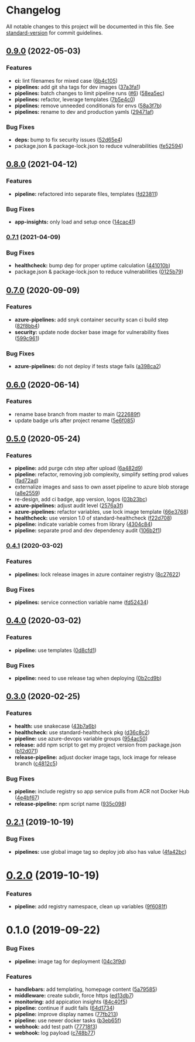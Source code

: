 # Changelog

All notable changes to this project will be documented in this file. See [standard-version](https://github.com/conventional-changelog/standard-version) for commit guidelines.

## [0.9.0](https://github.com/julie-ng/azure-nodejs-demo/compare/v0.8.0...v0.9.0) (2022-05-03)


### Features

* **ci:** lint filenames for mixed case ([6b4c105](https://github.com/julie-ng/azure-nodejs-demo/commit/6b4c105a789864e05d7fab0c21d2300559a2e64b))
* **pipelines:** add git sha tags for dev images ([37a3fa1](https://github.com/julie-ng/azure-nodejs-demo/commit/37a3fa1c7ff5675eacd333e91034ab9a83626daa))
* **pipelines:** batch changes to limit pipeline runs ([#6](https://github.com/julie-ng/azure-nodejs-demo/issues/6)) ([58ea5ec](https://github.com/julie-ng/azure-nodejs-demo/commit/58ea5ec92b154cd51ff7e3d102e1602613e24265))
* **pipelines:** refactor, leverage templates ([7b5e4c0](https://github.com/julie-ng/azure-nodejs-demo/commit/7b5e4c0f89db29c11bfc815417f8f9f323a8bebc))
* **pipelines:** remove unneeded conditionals for envs ([58a3f7b](https://github.com/julie-ng/azure-nodejs-demo/commit/58a3f7b4cb5c8aa0d32e0c52a2e2a6e94fd5a20f))
* **pipelines:** rename to dev and production yamls ([29471af](https://github.com/julie-ng/azure-nodejs-demo/commit/29471af18c87e508a255f1b64359572e26350f87))


### Bug Fixes

* **deps:** bump to fix security issues ([52d65e4](https://github.com/julie-ng/azure-nodejs-demo/commit/52d65e49efbee8bffc76326369e9d0e1d1164894))
* package.json & package-lock.json to reduce vulnerabilities ([fe52594](https://github.com/julie-ng/azure-nodejs-demo/commit/fe52594b4b7504f9ebf5da3f7a4671ad852820c8))

## [0.8.0](https://github.com/julie-ng/azure-nodejs-demo/compare/v0.7.1...v0.8.0) (2021-04-12)


### Features

* **pipeline:** refactored into separate files, templates ([fd23811](https://github.com/julie-ng/azure-nodejs-demo/commit/fd23811e35e946ab600d95c99c61ffb80464f2a3))


### Bug Fixes

* **app-insights:** only load and setup once ([14cac41](https://github.com/julie-ng/azure-nodejs-demo/commit/14cac41314e425c9e3963f872092f98011ca2e72))

### [0.7.1](https://github.com/julie-ng/azure-nodejs-demo/compare/v0.7.0...v0.7.1) (2021-04-09)


### Bug Fixes

* **healthcheck:** bump dep for proper uptime calculation ([441010b](https://github.com/julie-ng/azure-nodejs-demo/commit/441010b7c8af659f6478418e5961fc90aa7a9293))
* package.json & package-lock.json to reduce vulnerabilities ([0125b79](https://github.com/julie-ng/azure-nodejs-demo/commit/0125b7931ab4f786f05fbc0bd184c597cf4fdb4d))

## [0.7.0](https://github.com/julie-ng/azure-nodejs-demo/compare/v0.6.0...v0.7.0) (2020-09-09)


### Features

* **azure-pipelines:** add snyk container security scan ci build step ([82f8bb4](https://github.com/julie-ng/azure-nodejs-demo/commit/82f8bb49163979acbff8aea8982af317975f9ea1))
* **security:** update node docker base image for vulnerability fixes ([599c961](https://github.com/julie-ng/azure-nodejs-demo/commit/599c961cdcbd417a942e4e46c78095cdc57ea4a2))


### Bug Fixes

* **azure-pipelines:** do not deploy if tests stage fails ([a398ca2](https://github.com/julie-ng/azure-nodejs-demo/commit/a398ca20a667546efb29714e3ea8b90fcac56f98))

## [0.6.0](https://github.com/julie-ng/azure-nodejs-demo/compare/v0.5.0...v0.6.0) (2020-06-14)


### Features

* rename base branch from master to main ([222689f](https://github.com/julie-ng/azure-nodejs-demo/commit/222689f0afa191abfcbf842247e0267abd5b7189))
* update badge urls after project rename ([5e6f085](https://github.com/julie-ng/azure-nodejs-demo/commit/5e6f0852149b19233080574d50c711f32675b805))

## [0.5.0](https://github.com/julie-ng/azure-nodejs-demo/compare/v0.4.1...v0.5.0) (2020-05-24)


### Features

* **pipeline:** add purge cdn step after upload ([6a482d9](https://github.com/julie-ng/azure-nodejs-demo/commit/6a482d9a771258ef8abd9ef3821294a824766689))
* **pipeline:** refactor, removing job complexity, simplify setting prod values ([fad72ad](https://github.com/julie-ng/azure-nodejs-demo/commit/fad72adfb0cb948c658a17f759da82f6ea86b413))
* externalize images and sass to own asset pipeline to azure blob storage ([a8e2559](https://github.com/julie-ng/azure-nodejs-demo/commit/a8e2559001d50d2e1d3cd34cef2d37646e8cc38a))
* re-design, add ci badge, app version, logos ([03b23bc](https://github.com/julie-ng/azure-nodejs-demo/commit/03b23bc03ac556ec4acbf38bc515e09f9da1a9eb))
* **azure-pipelines:** adjust audit level ([2576a3f](https://github.com/julie-ng/azure-nodejs-demo/commit/2576a3f2a0d948aa0892c3118f10513b4898c08f))
* **azure-pipelines:** refactor variables, use lock image template ([66e3768](https://github.com/julie-ng/azure-nodejs-demo/commit/66e3768cd2a36f77bb4c6457392ddcdea5613284))
* **healthcheck:** use version 1.0 of standard-healthcheck ([f22d708](https://github.com/julie-ng/azure-nodejs-demo/commit/f22d7086952f4def5b0cc235582a57d60f13cb45))
* **pipeline:** indicate variable comes from library ([4304c84](https://github.com/julie-ng/azure-nodejs-demo/commit/4304c84959dca6376d199e16b7b7b8bef7294e5c))
* **pipeline:** separate prod and dev dependency audit ([106b2f1](https://github.com/julie-ng/azure-nodejs-demo/commit/106b2f12f9d4c7e570a8e34a0a3343482d01c86f))

### [0.4.1](https://github.com/julie-ng/azure-nodejs-demo/compare/v0.4.0...v0.4.1) (2020-03-02)


### Features

* **pipelines:** lock release images in azure container registry ([8c27622](https://github.com/julie-ng/azure-nodejs-demo/commit/8c276223b8a51cb521f809e406ad54b20a8bb486))


### Bug Fixes

* **pipelines:** service connection variable name ([fd52434](https://github.com/julie-ng/azure-nodejs-demo/commit/fd52434a7e43e812ec417d01c55c4beef8031d76))

## [0.4.0](https://github.com/julie-ng/azure-nodejs-demo/compare/v0.3.0...v0.4.0) (2020-03-02)


### Features

* **pipeline:** use templates ([0d8cfd1](https://github.com/julie-ng/azure-nodejs-demo/commit/0d8cfd115ec37122c591fa50b7cb67bdfc22ecf8))


### Bug Fixes

* **pipeline:** need to use release tag when deploying ([0b2cd9b](https://github.com/julie-ng/azure-nodejs-demo/commit/0b2cd9b023cc9b9655a0f8f2a018f0515849f300))

## [0.3.0](https://github.com/julie-ng/azure-nodejs-demo/compare/v0.2.1...v0.3.0) (2020-02-25)


### Features

* **health:** use snakecase ([43b7a6b](https://github.com/julie-ng/azure-nodejs-demo/commit/43b7a6bcf44b8b6345c00710066cb6c1c2f81e86))
* **healthcheck:** use standard-healthcheck pkg ([d36c8c2](https://github.com/julie-ng/azure-nodejs-demo/commit/d36c8c22e53f22fc8b2e9813501bbdd72c47a9b4))
* **pipeline:** use azure-devops variable groups ([954ac50](https://github.com/julie-ng/azure-nodejs-demo/commit/954ac506d1d82344d21abca766515638c7a8c54b))
* **release:** add npm script to get my project version from package.json ([b12d071](https://github.com/julie-ng/azure-nodejs-demo/commit/b12d071c784f6d315a67d5146a45ece1b824f50d))
* **release-pipeline:** adjust docker image tags, lock image for release branch ([c4812c5](https://github.com/julie-ng/azure-nodejs-demo/commit/c4812c5c8d559a5631c9ce000da2663ae224c060))


### Bug Fixes

* **pipeline:** include registry so app service pulls from ACR not Docker Hub ([4e4bf67](https://github.com/julie-ng/azure-nodejs-demo/commit/4e4bf6708f765ef5bd1f49e83dec33bd1677decc))
* **release-pipeline:** npm script name ([935c098](https://github.com/julie-ng/azure-nodejs-demo/commit/935c09841d06db985fa4664e9a77357aab79c4ad))

<a name="0.2.1"></a>
## [0.2.1](https://github.com/julie-ng/azure-nodejs-demo/compare/v0.2.0...v0.2.1) (2019-10-19)


### Bug Fixes

* **pipelines:** use global image tag so deploy job also has value ([4fa42bc](https://github.com/julie-ng/azure-nodejs-demo/commit/4fa42bc))



<a name="0.2.0"></a>
# [0.2.0](https://github.com/julie-ng/azure-nodejs-demo/compare/v0.1.0...v0.2.0) (2019-10-19)


### Features

* **pipeline:** add registry namespace, clean up variables ([9f6081f](https://github.com/julie-ng/azure-nodejs-demo/commit/9f6081f))



<a name="0.1.0"></a>
# 0.1.0 (2019-09-22)


### Bug Fixes

* **pipeline:** image tag for deployment ([04c3f9d](https://github.com/julie-ng/azure-nodejs-demo/commit/04c3f9d))


### Features

* **handlebars:** add templating, homepage content ([5a79585](https://github.com/julie-ng/azure-nodejs-demo/commit/5a79585))
* **middleware:** create subdir, force https ([ed13db7](https://github.com/julie-ng/azure-nodejs-demo/commit/ed13db7))
* **monitoring:** add appication insights ([84c40f5](https://github.com/julie-ng/azure-nodejs-demo/commit/84c40f5))
* **pipeline:** continue if audit fails ([64d1734](https://github.com/julie-ng/azure-nodejs-demo/commit/64d1734))
* **pipeline:** improve display names ([77fb213](https://github.com/julie-ng/azure-nodejs-demo/commit/77fb213))
* **pipeline:** use newer docker tasks ([b3eb65f](https://github.com/julie-ng/azure-nodejs-demo/commit/b3eb65f))
* **webhook:** add test path ([77718f3](https://github.com/julie-ng/azure-nodejs-demo/commit/77718f3))
* **webhook:** log payload ([c748b77](https://github.com/julie-ng/azure-nodejs-demo/commit/c748b77))
